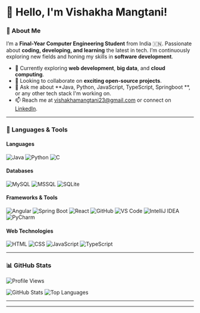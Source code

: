 

<!--
**vishakhamangtani23/vishakhamangtani23** is a ✨ _special_ ✨ repository because its `README.md` (this file) appears on your GitHub profile.

Here are some ideas to get you started:

- 🔭 I’m currently working on ...
- 🌱 I’m currently learning ...
- 👯 I’m looking to collaborate on ...
- 🤔 I’m looking for help with ...
- 💬 Ask me about ...
- 📫 How to reach me: ...
- 😄 Pronouns: ...
- ⚡ Fun fact: ...
-->
# 👋 Hello, I'm Vishakha Mangtani! 

### 🚀 About Me
I’m a **Final-Year Computer Engineering Student** from India 🇮🇳. Passionate about **coding, developing, and learning** the latest in tech. I’m continuously exploring new fields and honing my skills in **software development**.

- 🌱 Currently exploring **web development**, **big data**, and **cloud computing**.
- 👯 Looking to collaborate on **exciting open-source projects**.
- 💬 Ask me about **Java, Python, JavaScript, TypeScript, Springboot **, or any other tech stack I'm working on.
- 📫 Reach me at [vishakhamangtani23@gmail.com](mailto:vishakhamangtani23@gmail.com) or connect on [LinkedIn](https://www.linkedin.com/in/vishakhamangtani23/).

---

### 🔧 Languages & Tools

#### Languages
![Java](https://img.shields.io/badge/-Java-007396?style=flat&logo=Java&logoColor=white)
![Python](https://img.shields.io/badge/-Python-3776AB?style=flat&logo=Python&logoColor=white)
![C](https://img.shields.io/badge/-C-A8B9CC?style=flat&logo=C&logoColor=white)

#### Databases
![MySQL](https://img.shields.io/badge/-MySQL-4479A1?style=flat&logo=MySQL&logoColor=white)
![MSSQL](https://img.shields.io/badge/-MSSQL-CC2927?style=flat&logo=microsoft-sql-server&logoColor=white)
![SQLite](https://img.shields.io/badge/-SQLite-003B57?style=flat&logo=SQLite&logoColor=white)

#### Frameworks & Tools
![Angular](https://img.shields.io/badge/-Angular-DD0031?style=flat&logo=angular&logoColor=white)
![Spring Boot](https://img.shields.io/badge/-Spring%20Boot-6DB33F?style=flat&logo=spring-boot&logoColor=white)
![React](https://img.shields.io/badge/-React-61DAFB?style=flat&logo=react&logoColor=black)
![GitHub](https://img.shields.io/badge/-GitHub-181717?style=flat&logo=github&logoColor=white)
![VS Code](https://img.shields.io/badge/-VS%20Code-007ACC?style=flat&logo=visual-studio-code&logoColor=white)
![IntelliJ IDEA](https://img.shields.io/badge/-IntelliJ%20IDEA-000000?style=flat&logo=intellij-idea&logoColor=white)
![PyCharm](https://img.shields.io/badge/-PyCharm-000000?style=flat&logo=pycharm&logoColor=white)

#### Web Technologies
![HTML](https://img.shields.io/badge/-HTML-E34F26?style=flat&logo=HTML5&logoColor=white)
![CSS](https://img.shields.io/badge/-CSS-1572B6?style=flat&logo=CSS3&logoColor=white)
![JavaScript](https://img.shields.io/badge/-JavaScript-F7DF1E?style=flat&logo=JavaScript&logoColor=black)
![TypeScript](https://img.shields.io/badge/-TypeScript-3178C6?style=flat&logo=typescript&logoColor=white)

<!-- Add more tools or languages as needed -->

---

### 📊 GitHub Stats

![Profile Views](https://komarev.com/ghpvc/?username=TheRareOne&color=blue&style=flat)

![GitHub Stats](https://github-readme-stats.vercel.app/api?username=vishakhamangtani23&show_icons=true&theme=radical)
![Top Languages](https://github-readme-stats.vercel.app/api/top-langs/?username=vishakhamangtani23&layout=compact&theme=radical)

---

---



<!-- Feel free to customize, add or remove sections as per your preference. -->
